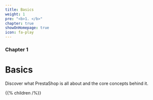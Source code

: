```yaml
---
title: Basics
weight: 1
pre: "<b>1. </b>"
chapter: true
showOnHomepage: true
icon: fa-play
---
```


### Chapter 1

# Basics

Discover what PrestaShop is all about and the core concepts behind it.

{{% children /%}}
